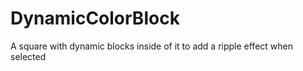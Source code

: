 # DynamicColorBlock

A square with dynamic blocks inside of it to add a ripple effect when selected
